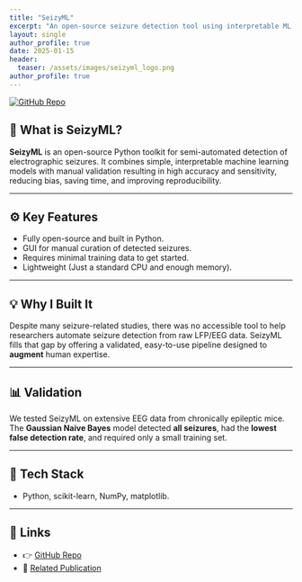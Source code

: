```yaml
---
title: "SeizyML"
excerpt: "An open-source seizure detection tool using interpretable ML models."
layout: single
author_profile: true
date: 2025-01-15
header:
  teaser: /assets/images/seizyml_logo.png
author_profile: true
---
```


[![GitHub Repo](https://img.shields.io/badge/GitHub-neurosimata%2Fseizy_ml-blue?logo=github)](https://github.com/neurosimata/seizy_ml)

## 🧠 What is SeizyML?

**SeizyML** is an open-source Python toolkit for semi-automated detection of electrographic seizures. It combines simple, interpretable machine learning models with manual validation resulting in high accuracy and sensitivity, reducing bias, saving time, and improving reproducibility.

---

## ⚙️ Key Features

- Fully open-source and built in Python.
- GUI for manual curation of detected seizures.
- Requires minimal training data to get started.
- Lightweight (Just a standard CPU and enough memory).

---

## 💡 Why I Built It

Despite many seizure-related studies, there was no accessible tool to help researchers automate seizure detection from raw LFP/EEG data. SeizyML fills that gap by offering a validated, easy-to-use pipeline designed to **augment** human expertise.

---

## 📊 Validation

We tested SeizyML on extensive EEG data from chronically epileptic mice. The **Gaussian Naive Bayes** model detected **all seizures**, had the **lowest false detection rate**, and required only a small training set.

---

## 🔧 Tech Stack

- Python, scikit-learn, NumPy, matplotlib.

---

## 📎 Links

- 👉 [GitHub Repo](https://github.com/neurosimata/seizy_ml)
- 📄 [Related Publication](https://link.springer.com/article/10.1007/s12021-025-09719-4)
